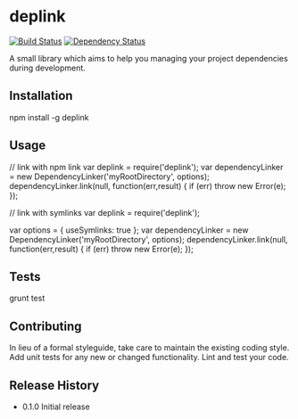 deplink
=======

[![Build Status](https://travis-ci.org/hawky-4s-/npm-deplink.png)](https://travis-ci.org/hawky-4s-/npm-deplink)
[![Dependency Status](https://gemnasium.com/hawky-4s-/npm-deplink.svg)](https://gemnasium.com/hawky-4s-/npm-deplink)

A small library which aims to help you managing your project dependencies during development.

## Installation

  npm install -g deplink

## Usage

  // link with npm link
  var deplink = require('deplink');
  var dependencyLinker = new DependencyLinker('myRootDirectory', options);
  dependencyLinker.link(null, function(err,result) {
    if (err) throw new Error(e);
  });


  // link with symlinks
  var deplink = require('deplink');

  var options = { useSymlinks: true };
  var dependencyLinker = new DependencyLinker('myRootDirectory', options);
  dependencyLinker.link(null, function(err,result) {
    if (err) throw new Error(e);
  });


## Tests

  grunt test

## Contributing

In lieu of a formal styleguide, take care to maintain the existing coding style.
Add unit tests for any new or changed functionality. Lint and test your code.

## Release History

* 0.1.0 Initial release
